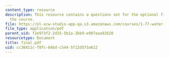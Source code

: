 ```yaml
---
content_type: resource
description: This resource contains a questions set for the optional final exam of
  the course.
file: https://ol-ocw-studio-app-qa.s3.amazonaws.com/courses/1-77-water-quality-control-spring-2006/cc36811cf8fc64bdc5445f12d573a612_final.pdf
file_type: application/pdf
parent_uid: f2e973f2-2d15-5b1a-3bb9-e987aaa92620
resourcetype: Document
title: final.pdf
uid: cc36811c-f8fc-64bd-c544-5f12d573a612
---
```

